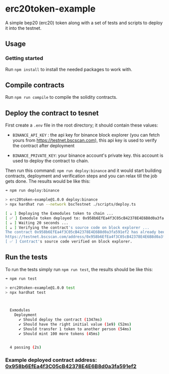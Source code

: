 # erc20token-example
A simple bep20 (erc20) token along with a set of tests and scripts to deploy it into the testnet.

## Usage

### Getting started

Run `npm install` to install the needed packages to work with.

## Compile contracts

Run `npm run compile` to compile the solidity contracts.

## Deploy the contract to tesnet

First create a `.env` file in the root directory; it should contain these values:

  - `BINANCE_API_KEY` : the api key for binance block explorer (you can fetch yours from https://testnet.bscscan.com), this api key is used to verify the contract after deployment
  
  - `BINANCE_PRIVATE_KEY`: your binance account's private key. this account is used to deploy the contract to chain.

Then run this command: `npm run deploy:binance` and it would start building contracts, deployment and verification steps and you can relax till the job gets done. The results would be like this:

```bash
➜ npm run deploy:binance

> erc20token-example@1.0.0 deploy:binance
> npx hardhat run --network bscTestnet ./scripts/deploy.ts

[ ☕️ ] Deploying the Exmodules token to chain ...
[ ✅ ] Exmodule token deployed to: 0x958b6EfEa4f3C05cB42378E4E6B8d0a3fa591ef2 with initial supply: 1000000000
[ ☕️ ] Waiting 20 seconds ...
[ ☕️ ] Verifying the contract's source code on block explorer ...
The contract 0x958b6EfEa4f3C05cB42378E4E6B8d0a3fa591ef2 has already been verified.
https://testnet.bscscan.com/address/0x958b6EfEa4f3C05cB42378E4E6B8d0a3fa591ef2#code
[ ✅ ] Contract's source code verified on block explorer.
```

## Run the tests

To run the tests simply run `npm run test`, the results should be like this:

```bash
➜ npm run test

> erc20token-example@1.0.0 test
> npx hardhat test



  Exmodules
    Deployment
      ✔ Should deploy the contract (1347ms)
      ✔ Should have the right initial value (1e9) (52ms)
      ✔ Should transfer 1 token to another person (54ms)
      ✔ Should mint 100 more tokens (45ms)


  4 passing (2s)
```

### Example deployed contract address: [0x958b6EfEa4f3C05cB42378E4E6B8d0a3fa591ef2](https://testnet.bscscan.com/address/0x958b6EfEa4f3C05cB42378E4E6B8d0a3fa591ef2)
